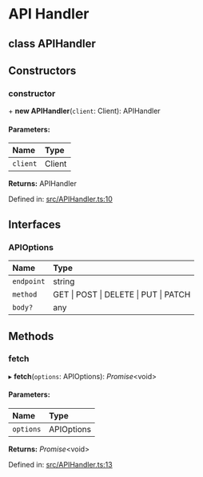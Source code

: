 # API Handler

## class APIHandler

## Constructors

### constructor

\+ **new APIHandler**(`client`: Client): APIHandler

#### Parameters:

| Name     | Type   |
| :------- | :----- |
| `client` | Client |

**Returns:** APIHandler

Defined in: [src/APIHandler.ts:10](https://github.com/Gencord/gencord/blob/a52c25b/src/APIHandler.ts#L10)

## Interfaces

### APIOptions

| Name       | Type                                  |
| :--------- | :------------------------------------ |
| `endpoint` | string                                |
| `method`   | GET \| POST \| DELETE \| PUT \| PATCH |
| `body?`    | any                                   |

## Methods

### fetch

▸ **fetch**(`options`: APIOptions): _Promise_<void\>

#### Parameters:

| Name      | Type       |
| :-------- | :--------- |
| `options` | APIOptions |

**Returns:** _Promise_<void\>

Defined in: [src/APIHandler.ts:13](https://github.com/Gencord/gencord/blob/a52c25b/src/APIHandler.ts#L13)
